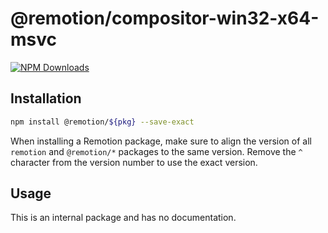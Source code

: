 # @remotion/compositor-win32-x64-msvc
 
[![NPM Downloads](https://img.shields.io/npm/dm/compositor-win32-x64-msvc.svg?style=flat&color=black&label=Downloads)](https://npmcharts.com/compare/compositor-win32-x64-msvc?minimal=true)
 
## Installation
 
```bash
npm install @remotion/${pkg} --save-exact
```
 
When installing a Remotion package, make sure to align the version of all `remotion` and `@remotion/*` packages to the same version.
Remove the `^` character from the version number to use the exact version.
 
## Usage
 
This is an internal package and has no documentation.

